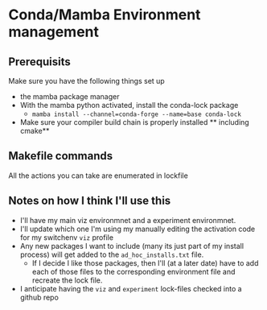 # Conda/Mamba Environment management

## Prerequisits
Make sure you have the following things set up
* the mamba package manager
* With the mamba python activated, install the conda-lock package
    * `mamba install --channel=conda-forge --name=base conda-lock`
* Make sure your compiler build chain is properly installed ** including cmake**

## Makefile commands
All the actions you can take are enumerated in lockfile

## Notes on how I think I'll use this
* I'll have my main viz environmnet and a experiment environmnet.  
* I'll update which one I'm using my manually editing the activation code for my switchenv `viz` profile
* Any new packages I want to include (many its just part of my install process) will get added to the `ad_hoc_installs.txt` file.
    * If I decide I like those packages, then I'll (at a later date) have to add each of those files to the corresponding environment
      file and recreate the lock file.
* I anticipate having the `viz` and `experiment` lock-files checked into a github repo 

